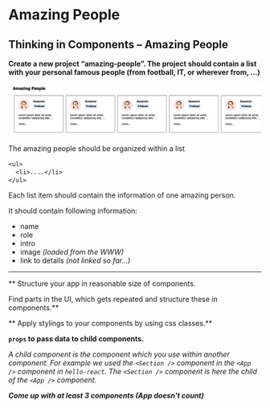 

# Amazing People


## Thinking in Components – Amazing People

**Create a new project “amazing-people”. The project should contain a list with your personal famous people (from football, IT, or wherever from, ...)**


![Amazing People Screenshot](./amazing-people.png)



The amazing people should be organized within a list
```
<ul>
  <li>....</li>
</ul>
```

Each list item should contain the information of one amazing person.

It should contain following information:


- name
- role
- intro
- image *(loaded from the WWW)*
- link to details *(not linked so far…)*

---

** Structure your app in reasonable size of components.

Find parts in the UI, which gets repeated and structure these in components.**

** Apply stylings to your components by using css classes.**

**`props` to pass data to child components.**

*A child component is the component which you use within another component. For example we used the `<Section />` component in the `<App />` component in `hello-react`. The `<Section />` component is here the child of the `<App />` component.*


***Come up with at least 3 components (App doesn't count)***
